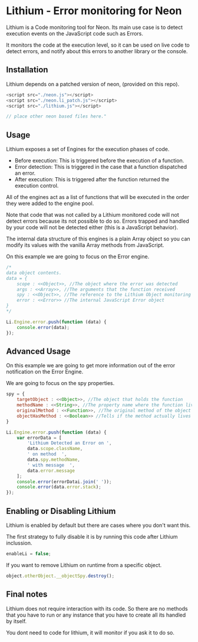 # Lithium - Error monitoring for Neon

Lithium is a Code monitoring tool for Neon. Its main use case is to detect execution events on the JavaScript code such as Errors.

It monitors the code at the execution level, so it can be used on live code to detect errors, and notify about this errors to another library or the console.

## Installation

Lithium depends on a patched version of neon, (provided on this repo).

```js
<script src="./neon.js"></script>
<script src="./neon.li_patch.js"></script>
<script src="./lithium.js"></script>

// place other neon based files here."
```

## Usage

Lithium exposes a set of Engines for the execution phases of code.

- Before execution: This is triggered before the execution of a function.
- Error detection: This is triggered in the case that a function dispatched an error.
- After execution: This is triggered after the function returned the execution control.

All of the engines act as a list of functions that will be executed in the order they were added to the engine pool.

Note that code that was not called by a Lithium monitored code will not detect errors because its not possible to do so. Errors trapped and handled by
your code will not be detected either (this is a JavaScript behavior).

The internal data structure of this engines is a plain Array object so you can modify its values with the vanilla Array methods from JavaScript.

On this example we are going to focus on the Error engine.

```js
/*
data object contents.
data = {
    scope : <<Object>>, //The object where the error was detected
    args : <<Array>>, //The arguments that the function received
    spy : <<Object>>, //The reference to the Lithium Object monitoring this function
    error : <<Error>> //The internal JavaScript Error object
}
*/

Li.Engine.error.push(function (data) {
    console.error(data);
});

```

## Advanced Usage

On this example we are going to get more information out of the error notification on the Error Engine.

We are going to focus on the spy properties.

```js
spy = {
    targetObject : <<Object>>, //The object that holds the function
    methodName : <<String>>, //The property name where the function lives
    originalMethod : <<Function>>, //The original method of the object
    objectHasMethod : <<Boolean>> //Tells if the method actually lives on the object or lives on the prototype chain
}

Li.Engine.error.push(function (data) {
    var errorData = [
        'Lithium Detected an Error on ',
        data.scope.className,
        ' on method  ',
        data.spy.methodName,
        ' with message  ',
        data.error.message
    ];
    console.error(errorDatai.join(' '));
    console.error(data.error.stack);
});
```


## Enabling or Disabling Lithium

Lithium is enabled by default but there are cases where you don't want this.

The first strategy to fully disable it is by running this code after Lithium inclussion.

```js
enableLi = false;
```

If you want to remove Lithium on runtime from a specific object.

```js
object.otherObject.__objectSpy.destroy();
```

## Final notes

Lithium does not require interaction with its code. So there are no methods that you have to run or any instance that you have to create
all its handled by itself.

You dont need to code for lithium, it will monitor if you ask it to do so.
